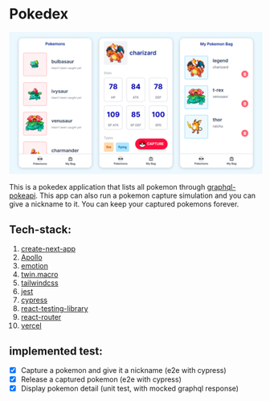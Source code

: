 # Pokedex

![Screenshots](screenshot.png)

This is a pokedex application that lists all pokemon through [graphql-pokeapi](https://github.com/mazipan/graphql-pokeapi). This app can also run a pokemon capture simulation and you can give a nickname to it. You can keep your captured pokemons forever.

## Tech-stack:

1. [create-next-app](https://github.com/vercel/next.js/tree/canary/packages/create-next-app)
1. [Apollo](https://www.apollographql.com/)
1. [emotion](https://github.com/emotion-js/emotion)
1. [twin.macro](https://github.com/ben-rogerson/twin.macro)
1. [tailwindcss](https://github.com/tailwindlabs/tailwindcss)
1. [jest](https://github.com/facebook/jest)
1. [cypress](https://github.com/cypress-io/cypress)
1. [react-testing-library](https://github.com/testing-library/react-testing-library)
1. [react-router](https://github.com/ReactTraining/react-router)
1. [vercel](https://vercel.com/)

## implemented test:

- [x] Capture a pokemon and give it a nickname (e2e with cypress)
- [x] Release a captured pokemon (e2e with cypress)
- [x] Display pokemon detail (unit test, with mocked graphql response)
